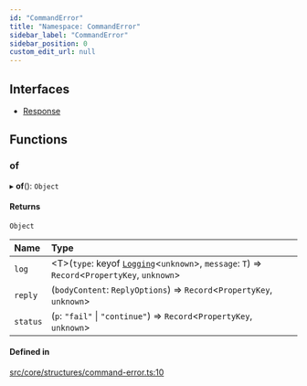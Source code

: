 ```yaml
---
id: "CommandError"
title: "Namespace: CommandError"
sidebar_label: "CommandError"
sidebar_position: 0
custom_edit_url: null
---
```


## Interfaces

- [Response](../interfaces/CommandError.Response.md)

## Functions

### of

▸ **of**(): `Object`

#### Returns

`Object`

| Name | Type |
| :------ | :------ |
| `log` | <T\>(`type`: keyof [`Logging`](../interfaces/Logging.md)<`unknown`\>, `message`: `T`) => `Record`<`PropertyKey`, `unknown`\> |
| `reply` | (`bodyContent`: `ReplyOptions`) => `Record`<`PropertyKey`, `unknown`\> |
| `status` | (`p`: ``"fail"`` \| ``"continue"``) => `Record`<`PropertyKey`, `unknown`\> |

#### Defined in

[src/core/structures/command-error.ts:10](https://github.com/sern-handler/handler/blob/a579e27/src/core/structures/command-error.ts#L10)
